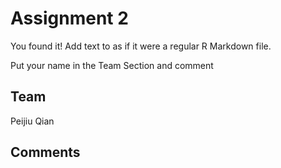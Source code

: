 # Assignment 2

You found it!  Add text to as if it were a regular R Markdown file.

Put your name in the Team Section and comment

## Team

Peijiu Qian

## Comments
